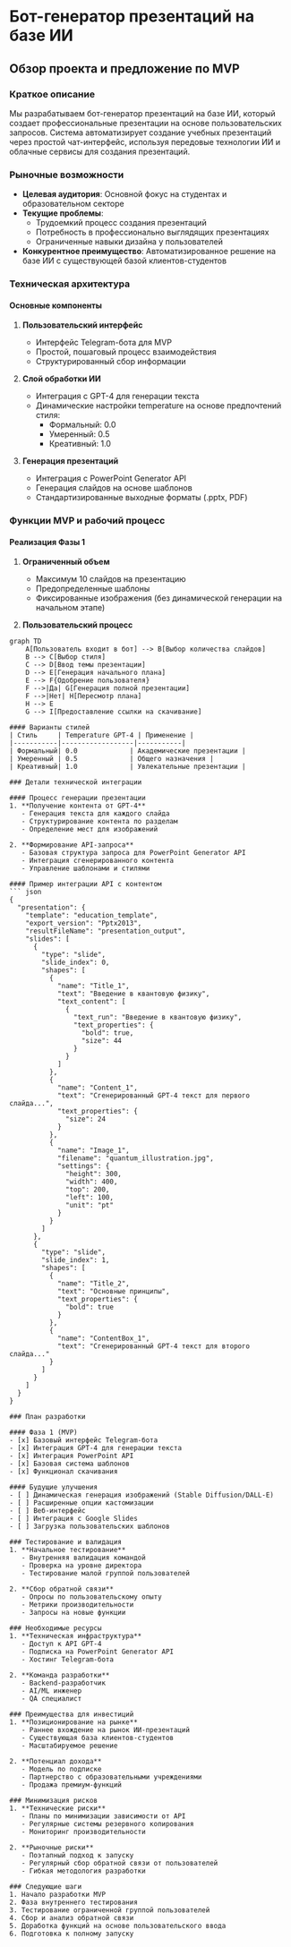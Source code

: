 # Бот-генератор презентаций на базе ИИ
## Обзор проекта и предложение по MVP

### Краткое описание
Мы разрабатываем бот-генератор презентаций на базе ИИ, который создает профессиональные презентации на основе пользовательских запросов. Система автоматизирует создание учебных презентаций через простой чат-интерфейс, используя передовые технологии ИИ и облачные сервисы для создания презентаций.

### Рыночные возможности
- **Целевая аудитория**: Основной фокус на студентах и образовательном секторе
- **Текущие проблемы**: 
  - Трудоемкий процесс создания презентаций
  - Потребность в профессионально выглядящих презентациях
  - Ограниченные навыки дизайна у пользователей
- **Конкурентное преимущество**: Автоматизированное решение на базе ИИ с существующей базой клиентов-студентов

### Техническая архитектура

#### Основные компоненты
1. **Пользовательский интерфейс**
   - Интерфейс Telegram-бота для MVP
   - Простой, пошаговый процесс взаимодействия
   - Структурированный сбор информации

2. **Слой обработки ИИ**
   - Интеграция с GPT-4 для генерации текста
   - Динамические настройки temperature на основе предпочтений стиля:
     - Формальный: 0.0
     - Умеренный: 0.5
     - Креативный: 1.0

3. **Генерация презентаций**
   - Интеграция с PowerPoint Generator API
   - Генерация слайдов на основе шаблонов
   - Стандартизированные выходные форматы (.pptx, PDF)

### Функции MVP и рабочий процесс

#### Реализация Фазы 1
1. **Ограниченный объем**
   - Максимум 10 слайдов на презентацию
   - Предопределенные шаблоны
   - Фиксированные изображения (без динамической генерации на начальном этапе)

2. **Пользовательский процесс**
``` mermaid
graph TD
    A[Пользователь входит в бот] --> B[Выбор количества слайдов]
    B --> C[Выбор стиля]
    C --> D[Ввод темы презентации]
    D --> E[Генерация начального плана]
    E --> F{Одобрение пользователя}
    F -->|Да| G[Генерация полной презентации]
    F -->|Нет| H[Пересмотр плана]
    H --> E
    G --> I[Предоставление ссылки на скачивание]

#### Варианты стилей
| Стиль     | Temperature GPT-4 | Применение |
|-----------|------------------|-----------|
| Формальный| 0.0             | Академические презентации |
| Умеренный | 0.5             | Общего назначения |
| Креативный| 1.0             | Увлекательные презентации |

### Детали технической интеграции

#### Процесс генерации презентации
1. **Получение контента от GPT-4**
   - Генерация текста для каждого слайда
   - Структурирование контента по разделам
   - Определение мест для изображений

2. **Формирование API-запроса**
   - Базовая структура запроса для PowerPoint Generator API
   - Интеграция сгенерированного контента
   - Управление шаблонами и стилями

#### Пример интеграции API с контентом
``` json
{
  "presentation": {
    "template": "education_template",
    "export_version": "Pptx2013",
    "resultFileName": "presentation_output",
    "slides": [
      {
        "type": "slide",
        "slide_index": 0,
        "shapes": [
          {
            "name": "Title_1",
            "text": "Введение в квантовую физику",
            "text_content": [
              {
                "text_run": "Введение в квантовую физику",
                "text_properties": {
                  "bold": true,
                  "size": 44
                }
              }
            ]
          },
          {
            "name": "Content_1",
            "text": "Сгенерированный GPT-4 текст для первого слайда...",
            "text_properties": {
              "size": 24
            }
          },
          {
            "name": "Image_1",
            "filename": "quantum_illustration.jpg",
            "settings": {
              "height": 300,
              "width": 400,
              "top": 200,
              "left": 100,
              "unit": "pt"
            }
          }
        ]
      },
      {
        "type": "slide",
        "slide_index": 1,
        "shapes": [
          {
            "name": "Title_2",
            "text": "Основные принципы",
            "text_properties": {
              "bold": true
            }
          },
          {
            "name": "ContentBox_1",
            "text": "Сгенерированный GPT-4 текст для второго слайда..."
          }
        ]
      }
    ]
  }
}

### План разработки

#### Фаза 1 (MVP)
- [x] Базовый интерфейс Telegram-бота
- [x] Интеграция GPT-4 для генерации текста
- [x] Интеграция PowerPoint API
- [x] Базовая система шаблонов
- [x] Функционал скачивания

#### Будущие улучшения
- [ ] Динамическая генерация изображений (Stable Diffusion/DALL-E)
- [ ] Расширенные опции кастомизации
- [ ] Веб-интерфейс
- [ ] Интеграция с Google Slides
- [ ] Загрузка пользовательских шаблонов

### Тестирование и валидация
1. **Начальное тестирование**
   - Внутренняя валидация командой
   - Проверка на уровне директора
   - Тестирование малой группой пользователей

2. **Сбор обратной связи**
   - Опросы по пользовательскому опыту
   - Метрики производительности
   - Запросы на новые функции

### Необходимые ресурсы
1. **Техническая инфраструктура**
   - Доступ к API GPT-4
   - Подписка на PowerPoint Generator API
   - Хостинг Telegram-бота

2. **Команда разработки**
   - Backend-разработчик
   - AI/ML инженер
   - QA специалист

### Преимущества для инвестиций
1. **Позиционирование на рынке**
   - Раннее вхождение на рынок ИИ-презентаций
   - Существующая база клиентов-студентов
   - Масштабируемое решение

2. **Потенциал дохода**
   - Модель по подписке
   - Партнерство с образовательными учреждениями
   - Продажа премиум-функций

### Минимизация рисков
1. **Технические риски**
   - Планы по минимизации зависимости от API
   - Регулярные системы резервного копирования
   - Мониторинг производительности

2. **Рыночные риски**
   - Поэтапный подход к запуску
   - Регулярный сбор обратной связи от пользователей
   - Гибкая методология разработки

### Следующие шаги
1. Начало разработки MVP
2. Фаза внутреннего тестирования
3. Тестирование ограниченной группой пользователей
4. Сбор и анализ обратной связи
5. Доработка функций на основе пользовательского ввода
6. Подготовка к полному запуску

